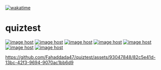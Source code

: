 [![wakatime](https://wakatime.com/badge/github/Fahaddada47/quiztest.svg)](https://wakatime.com/badge/github/Fahaddada47/quiztest)
# quiztest
<a href="https://imgbox.com/vs1EtLbT" target="_blank"><img src="https://thumbs2.imgbox.com/88/66/vs1EtLbT_t.jpg" alt="image host"/></a> <a href="https://imgbox.com/fGPyJqlW" target="_blank"><img src="https://thumbs2.imgbox.com/b7/b8/fGPyJqlW_t.jpg" alt="image host"/></a> <a href="https://imgbox.com/TOcAN04W" target="_blank"><img src="https://thumbs2.imgbox.com/f7/cd/TOcAN04W_t.jpg" alt="image host"/></a> <a href="https://imgbox.com/VXcGB3U1" target="_blank"><img src="https://thumbs2.imgbox.com/19/26/VXcGB3U1_t.jpg" alt="image host"/></a> <a href="https://imgbox.com/laOLjIbM" target="_blank"><img src="https://thumbs2.imgbox.com/77/fc/laOLjIbM_t.jpg" alt="image host"/></a> <a href="https://imgbox.com/p5Jz851Z" target="_blank"><img src="https://thumbs2.imgbox.com/24/33/p5Jz851Z_t.jpg" alt="image host"/></a> <a href="https://imgbox.com/ns6zfn5f" target="_blank"><img src="https://thumbs2.imgbox.com/f8/d3/ns6zfn5f_t.jpg" alt="image host"/></a>

https://github.com/Fahaddada47/quiztest/assets/93047848/82c5e41d-13bc-42f3-9694-9070ac1bb6d9
